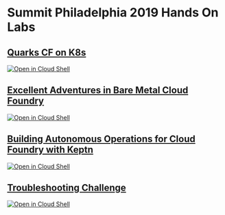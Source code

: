 # Summit Philadelphia 2019 Hands On Labs

## [Quarks CF on K8s](https://github.com/cloudfoundry/summit-hands-on-labs/tree/master/the-hague-2019/quarks-cf-on-k8s)
[![Open in Cloud Shell](http://gstatic.com/cloudssh/images/open-btn.svg)](https://console.cloud.google.com/cloudshell/editor?cloudshell_git_repo=https%3A%2F%2Fgithub.com%2Fcloudfoundry%2Fsummit-hands-on-labs&cloudshell_open_in_editor=quarks-cf-on-k8s%2FREADME.md&cloudshell_working_dir=the-hague-2019%2Fquarks-cf-on-k8s&cloudshell_tutorial=README.md)

## [Excellent Adventures in Bare Metal Cloud Foundry](https://github.com/cloudfoundry/summit-hands-on-labs/tree/master/the-hague-2019/bare-metal-cf)
[![Open in Cloud Shell](http://gstatic.com/cloudssh/images/open-btn.svg)](https://console.cloud.google.com/summit-hands-on-labs?cloudshell_git_repo=https%3A%2F%2Fgithub.com%2Fcloudfoundry%2Fsummit-hands-on-labs&cloudshell_open_in_editor=the-hague-2019%2Fbare-metal-cf%2Fdeploy-cf-pipeline.yml&cloudshell_working_dir=the-hague-2019%2Fbare-metal-cf&cloudshell_tutorial=the-hague-2019%2Fbare-metal-cf%2FREADME.md)

## [Building Autonomous Operations for Cloud Foundry with Keptn](https://github.com/cloudfoundry/summit-hands-on-labs/tree/master/the-hague-2019/keptn-deploy)
[![Open in Cloud Shell](http://gstatic.com/cloudssh/images/open-btn.svg)](https://console.cloud.google.com/cloudshell/editor?cloudshell_git_repo=https%3A%2F%2Fgithub.com%2Fcloudfoundry%2Fsummit-hands-on-labs&cloudshell_open_in_editor=keptn-deploy%2FREADME.md&cloudshell_working_dir=the-hague-2019%2Fkeptn-deploy&cloudshell_tutorial=README.md)

## [Troubleshooting Challenge](https://github.com/cloudfoundry/summit-hands-on-labs/tree/master/philadelphia-2019/troubleshooting-challenge)
[![Open in Cloud Shell](http://gstatic.com/cloudssh/images/open-btn.svg)](https://console.cloud.google.com/cloudshell/editor?cloudshell_git_repo=https%3A%2F%2Fgithub.com%2Fcloudfoundry%2Fsummit-hands-on-labs&cloudshell_working_dir=the-hague-2019%2Fcf-troubleshooting-challenge&cloudshell_tutorial=README.md)

